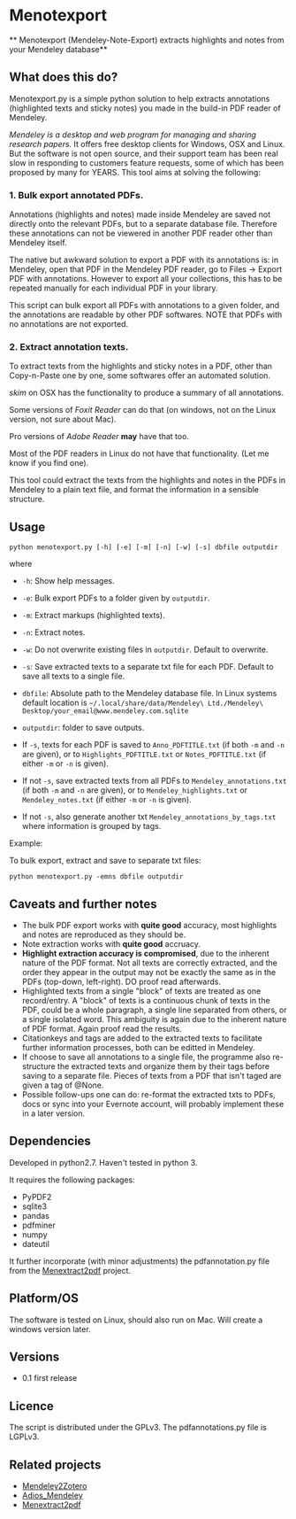 # Menotexport

** Menotexport (Mendeley-Note-Export) extracts highlights and notes from your Mendeley database**

## What does this do?

Menotexport.py is a simple python solution to help extracts annotations (highlighted
texts and sticky notes) you made in the build-in PDF reader of Mendeley.

*Mendeley is a desktop and web program for managing and sharing research
papers.* It offers free desktop clients for Windows, OSX and Linux. But the
software is not open source, and their support team has been real slow in responding
to customers feature requests, some of which has been proposed by many for YEARS.
This tool aims at solving the following:

### 1. Bulk export annotated PDFs.

Annotations (highlights and notes) made inside Mendeley are saved not directly onto
the relevant PDFs, but to a separate database file. Therefore these annotations can
not be viewered in another PDF reader other than Mendeley itself.

The native but awkward solution to export a PDF with its annotations is: in
Mendeley, open that PDF in the Mendeley PDF reader, go to Files -> Export PDF
with annotations. However to export all your collections, this has to be repeated
manually for each individual PDF in your library. 

This script can bulk export all PDFs with annotations to a given folder, and
the annotations are readable by other PDF softwares. NOTE that PDFs with no annotations
are not exported.

### 2. Extract annotation texts.

To extract texts from the highlights and sticky notes in a PDF, other than
Copy-n-Paste one by one, some softwares offer an automated solution.

*skim* on OSX has the functionality to produce a summary of all annotations.

Some versions of *Foxit Reader* can do that (on windows, not on the Linux version, not sure about Mac).

Pro versions of *Adobe Reader* **may** have that too.

Most of the PDF readers in Linux do not have that functionality. (Let me know if you find one).

This tool could extract the texts from the highlights and notes in the PDFs in Mendeley
to a plain text file, and format the information in a sensible structure.


## Usage

```
python menotexport.py [-h] [-e] [-m] [-n] [-w] [-s] dbfile outputdir
```

where

- `-h`: Show help messages.
- `-e`: Bulk export PDFs to a folder given by `outputdir`.
- `-m`: Extract markups (highlighted texts).
- `-n`: Extract notes.
- `-w`: Do not overwrite existing files in `outputdir`. Default to overwrite.
- `-s`: Save extracted texts to a separate txt file for each PDF. Default to
      save all texts to a single file.
- `dbfile`: Absolute path to the Mendeley database file. In Linux systems default location is
  `~/.local/share/data/Mendeley\ Ltd./Mendeley\ Desktop/your_email@www.mendeley.com.sqlite`
- `outputdir`: folder to save outputs.

- If `-s`, texts for each PDF is saved to `Anno_PDFTITLE.txt` (if both `-m` and
`-n` are given), or to `Highlights_PDFTITLE.txt` or `Notes_PDFTITLE.txt` (if
either `-m` or `-n` is given).

- If not `-s`, save extracted texts from all PDFs to `Mendeley_annotations.txt`
(if both `-m` and `-n` are given), or to `Mendeley_highlights.txt` or
`Mendeley_notes.txt` (if either `-m` or `-n` is given). 

- If not `-s`, also generate another txt `Mendeley_annotations_by_tags.txt` where
information is grouped by tags.

Example:

To bulk export, extract and save to separate txt files:

```
python menotexport.py -emns dbfile outputdir
```

## Caveats and further notes

- The bulk PDF export works with **quite good** accuracy, most highlights and notes are
  reproduced as they should be.
- Note extraction works with **quite good** accruacy.
- **Highlight extraction accuracy is compromised**, due to the inherent nature of the PDF
  format. Not all texts are correctly extracted, and the order they appear in the output
  may not be exactly the same as in the PDFs (top-down, left-right). DO proof read afterwards.
- Highlighted texts from a single "block" of texts are treated as one record/entry. A "block" of
  texts is a continuous chunk of texts in the PDF, could be a whole paragraph, a single
  line separated from others, or a single isolated word. This ambiguity is again due to the inherent
  nature of PDF format. Again proof read the results.
- Citationkeys and tags are added to the extracted texts to facilitate further information
  processes, both can be editted in Mendeley.
- If choose to save all annotations to a single file, the programme also re-structure the extracted texts
  and organize them by their tags before saving to a separate file. Pieces of texts from a PDF that isn't taged are given
  a tag of @None.
- Possible follow-ups one can do: re-format the extracted txts to PDFs, docs or sync into
  your Evernote account, will probably implement these in a later version.


## Dependencies

Developed in python2.7. Haven't tested in python 3.

It requires the following packages:
- PyPDF2
- sqlite3
- pandas
- pdfminer
- numpy
- dateutil

It further incorporate (with minor adjustments) the pdfannotation.py file from
the [Menextract2pdf](https://github.com/cycomanic/Menextract2pdf) project.


## Platform/OS

The software is tested on Linux, should also run on Mac.
Will create a windows version later. 

## Versions

* 0.1 first release

## Licence

The script is distributed under the GPLv3. The pdfannotations.py file is
LGPLv3. 

## Related projects

* [Mendeley2Zotero](https://github.com/flinz/mendeley2zotero)
* [Adios_Mendeley](https://github.com/rdiaz02/Adios_Mendeley)
* [Menextract2pdf](https://github.com/cycomanic/Menextract2pdf)

